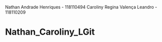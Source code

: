 
Nathan Andrade Henriques - 118110494
Caroliny Regina Valença Leandro - 118110209

# Nathan_Caroliny_LGit

